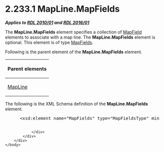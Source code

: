 <html dir="LTR" xmlns:mshelp="http://msdn.microsoft.com/mshelp" xmlns:ddue="http://ddue.schemas.microsoft.com/authoring/2003/5" xmlns:xlink="http://www.w3.org/1999/xlink" xmlns:tool="http://www.microsoft.com/tooltip">
    <head>
        <meta http-equiv="Content-Type" content="text/html; CHARSET=utf-8"></meta>
        <meta name="save" content="history"></meta>
        <title>2.233.1 MapLine.MapFields</title>
        <xml>
            <mshelp:toctitle title="2.233.1 MapLine.MapFields"></mshelp:toctitle>
            <mshelp:rltitle title="[MS-RDL]: MapLine.MapFields"></mshelp:rltitle>
            <mshelp:keyword index="A" term="b4684298-3596-48d8-836c-5313ddc572f9"></mshelp:keyword>
            <mshelp:attr name="DCSext.ContentType" value="open specification"></mshelp:attr>
            <mshelp:attr name="AssetID" value="b4684298-3596-48d8-836c-5313ddc572f9"></mshelp:attr>
            <mshelp:attr name="TopicType" value="kbRef"></mshelp:attr>
            <mshelp:attr name="DCSext.Title" value="[MS-RDL]: MapLine.MapFields" />
        </xml>
    </head>
    <body>
        <div id="header">
            <h1 class="heading">2.233.1 MapLine.MapFields</h1>
        </div>
        <div id="mainSection">
            <div id="mainBody">
                <div id="allHistory" class="saveHistory"></div>
                <div id="sectionSection0" class="section" name="collapseableSection">
                    

<p><b><i>Applies to </i></b><a href="3428e690-a348-4ec7-8a6a-8efb42d2cdee.md"><b><i>RDL 2010/01</i></b></a><b><i>
and </i></b><a href="52ce3983-2bfc-4e72-9359-42aaf5fe4509.md"><b><i>RDL 2016/01</i></b></a></p>

<p>The <b>MapLine.MapFields</b> element specifies a collection
of <a href="fcd57c0c-4137-4771-89db-d56e3474ea36.md">MapField</a> elements to
associate with a map line. The <b>MapLine.MapFields</b> element is optional.
This element is of type <a href="2c2c5097-27a6-4fd1-90a4-5c3545d00695.md">MapFields</a>.</p>

<p>Following is the parent element of the <b>MapLine.MapFields</b>
element.</p>

<table>
 <thead>
  <tr>
   <th>
   <p>Parent elements</p>
   </th>
  </tr>
 </thead>
 <tr>
  <td>
  <p><a href="848562bc-c49f-443c-8002-ae8d395f9fde.md">MapLine</a></p>
  </td>
 </tr>
</table>

<p>The following is the XML Schema definition of the <b>MapLine.MapFields</b>
element.</p>

<dl>
<dd>
<div><pre> &lt;xsd:element name=&quot;MapFields&quot; type=&quot;MapFieldsType&quot; minOccurs=&quot;0&quot; /&gt;
  
</pre></div>
</dd></dl>


                </div>
            </div>
        </div>
    </body>
</html>